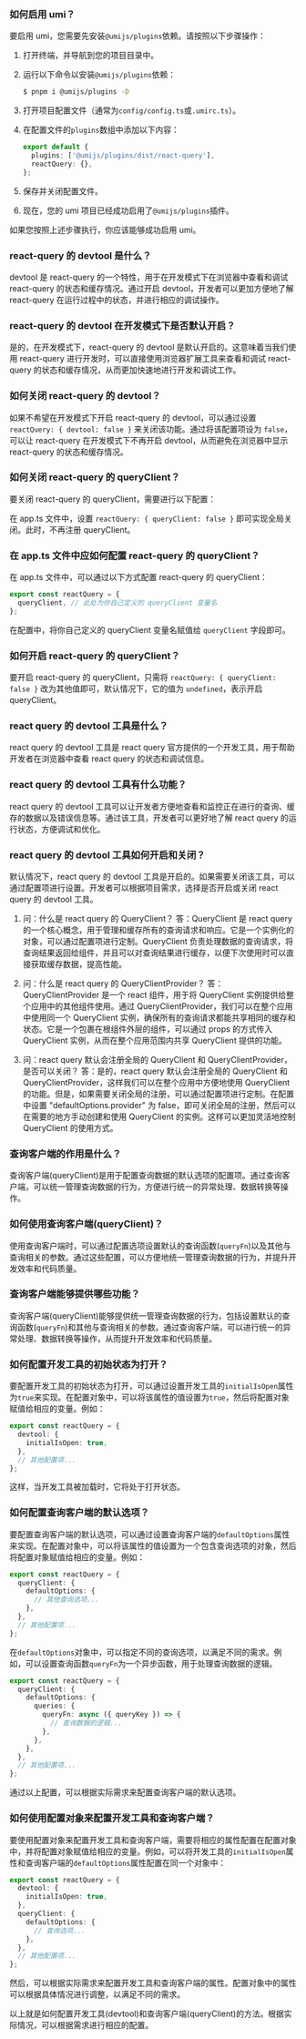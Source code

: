 ### 如何启用 umi？

要启用 umi，您需要先安装`@umijs/plugins`依赖。请按照以下步骤操作：

1. 打开终端，并导航到您的项目目录中。
2. 运行以下命令以安装`@umijs/plugins`依赖：

   ```bash
   $ pnpm i @umijs/plugins -D
   ```

3. 打开项目配置文件（通常为`config/config.ts`或`.umirc.ts`）。
4. 在配置文件的`plugins`数组中添加以下内容：

   ```ts
   export default {
     plugins: ['@umijs/plugins/dist/react-query'],
     reactQuery: {},
   };
   ```

5. 保存并关闭配置文件。
6. 现在，您的 umi 项目已经成功启用了`@umijs/plugins`插件。

如果您按照上述步骤执行，你应该能够成功启用 umi。

### react-query 的 devtool 是什么？

devtool 是 react-query 的一个特性，用于在开发模式下在浏览器中查看和调试 react-query 的状态和缓存情况。通过开启 devtool，开发者可以更加方便地了解 react-query 在运行过程中的状态，并进行相应的调试操作。

### react-query 的 devtool 在开发模式下是否默认开启？

是的，在开发模式下，react-query 的 devtool 是默认开启的。这意味着当我们使用 react-query 进行开发时，可以直接使用浏览器扩展工具来查看和调试 react-query 的状态和缓存情况，从而更加快速地进行开发和调试工作。

### 如何关闭 react-query 的 devtool？

如果不希望在开发模式下开启 react-query 的 devtool，可以通过设置 `reactQuery: { devtool: false }` 来关闭该功能。通过将该配置项设为 `false`，可以让 react-query 在开发模式下不再开启 devtool，从而避免在浏览器中显示 react-query 的状态和缓存情况。

### 如何关闭 react-query 的 queryClient？

要关闭 react-query 的 queryClient，需要进行以下配置：

在 app.ts 文件中，设置 `reactQuery: { queryClient: false }` 即可实现全局关闭。此时，不再注册 queryClient。

### 在 app.ts 文件中应如何配置 react-query 的 queryClient？

在 app.ts 文件中，可以通过以下方式配置 react-query 的 queryClient：

```javascript
export const reactQuery = {
  queryClient, // 此处为你自己定义的 queryClient 变量名
};
```

在配置中，将你自己定义的 queryClient 变量名赋值给 `queryClient` 字段即可。

### 如何开启 react-query 的 queryClient？

要开启 react-query 的 queryClient，只需将 `reactQuery: { queryClient: false }` 改为其他值即可，默认情况下，它的值为 `undefined`，表示开启 queryClient。

### react query 的 devtool 工具是什么？

react query 的 devtool 工具是 react query 官方提供的一个开发工具，用于帮助开发者在浏览器中查看 react query 的状态和调试信息。

### react query 的 devtool 工具有什么功能？

react query 的 devtool 工具可以让开发者方便地查看和监控正在进行的查询、缓存的数据以及错误信息等。通过该工具，开发者可以更好地了解 react query 的运行状态，方便调试和优化。

### react query 的 devtool 工具如何开启和关闭？

默认情况下，react query 的 devtool 工具是开启的。如果需要关闭该工具，可以通过配置项进行设置。开发者可以根据项目需求，选择是否开启或关闭 react query 的 devtool 工具。

1. 问：什么是 react query 的 QueryClient？
答：QueryClient 是 react query 的一个核心概念，用于管理和缓存所有的查询请求和响应。它是一个实例化的对象，可以通过配置项进行定制。QueryClient 负责处理数据的查询请求，将查询结果返回给组件，并且可以对查询结果进行缓存，以便下次使用时可以直接获取缓存数据，提高性能。

2. 问：什么是 react query 的 QueryClientProvider？
答：QueryClientProvider 是一个 react 组件，用于将 QueryClient 实例提供给整个应用中的其他组件使用。通过 QueryClientProvider，我们可以在整个应用中使用同一个 QueryClient 实例，确保所有的查询请求都能共享相同的缓存和状态。它是一个包裹在根组件外层的组件，可以通过 props 的方式传入 QueryClient 实例，从而在整个应用范围内共享 QueryClient 提供的功能。

3. 问：react query 默认会注册全局的 QueryClient 和 QueryClientProvider，是否可以关闭？
答：是的，react query 默认会注册全局的 QueryClient 和 QueryClientProvider，这样我们可以在整个应用中方便地使用 QueryClient 的功能。但是，如果需要关闭全局的注册，可以通过配置项进行定制。在配置中设置 "defaultOptions.provider" 为 false，即可关闭全局的注册，然后可以在需要的地方手动创建和使用 QueryClient 的实例。这样可以更加灵活地控制 QueryClient 的使用方式。

### 查询客户端的作用是什么？
查询客户端(queryClient)是用于配置查询数据的默认选项的配置项。通过查询客户端，可以统一管理查询数据的行为，方便进行统一的异常处理、数据转换等操作。

### 如何使用查询客户端(queryClient)？
使用查询客户端时，可以通过配置选项设置默认的查询函数(`queryFn`)以及其他与查询相关的参数。通过这些配置，可以方便地统一管理查询数据的行为，并提升开发效率和代码质量。

### 查询客户端能够提供哪些功能？
查询客户端(queryClient)能够提供统一管理查询数据的行为，包括设置默认的查询函数(`queryFn`)和其他与查询相关的参数。通过查询客户端，可以进行统一的异常处理、数据转换等操作，从而提升开发效率和代码质量。

### 如何配置开发工具的初始状态为打开？

要配置开发工具的初始状态为打开，可以通过设置开发工具的`initialIsOpen`属性为`true`来实现。在配置对象中，可以将该属性的值设置为`true`，然后将配置对象赋值给相应的变量。例如：

```ts
export const reactQuery = {
  devtool: {
    initialIsOpen: true,
  },
  // 其他配置项...
};
```

这样，当开发工具被加载时，它将处于打开状态。

### 如何配置查询客户端的默认选项？

要配置查询客户端的默认选项，可以通过设置查询客户端的`defaultOptions`属性来实现。在配置对象中，可以将该属性的值设置为一个包含查询选项的对象，然后将配置对象赋值给相应的变量。例如：

```ts
export const reactQuery = {
  queryClient: {
    defaultOptions: {
      // 其他查询选项...
    },
  },
  // 其他配置项...
};
```

在`defaultOptions`对象中，可以指定不同的查询选项，以满足不同的需求。例如，可以设置查询函数`queryFn`为一个异步函数，用于处理查询数据的逻辑。

```ts
export const reactQuery = {
  queryClient: {
    defaultOptions: {
      queries: {
        queryFn: async ({ queryKey }) => {
          // 查询数据的逻辑...
        },
      },
    },
  },
  // 其他配置项...
};
```

通过以上配置，可以根据实际需求来配置查询客户端的默认选项。

### 如何使用配置对象来配置开发工具和查询客户端？

要使用配置对象来配置开发工具和查询客户端，需要将相应的属性配置在配置对象中，并将配置对象赋值给相应的变量。例如，可以将开发工具的`initialIsOpen`属性和查询客户端的`defaultOptions`属性配置在同一个对象中：

```ts
export const reactQuery = {
  devtool: {
    initialIsOpen: true,
  },
  queryClient: {
    defaultOptions: {
      // 查询选项...
    },
  },
  // 其他配置项...
};
```

然后，可以根据实际需求来配置开发工具和查询客户端的属性。配置对象中的属性可以根据具体情况进行调整，以满足不同的需求。

以上就是如何配置开发工具(devtool)和查询客户端(queryClient)的方法。根据实际情况，可以根据需求进行相应的配置。